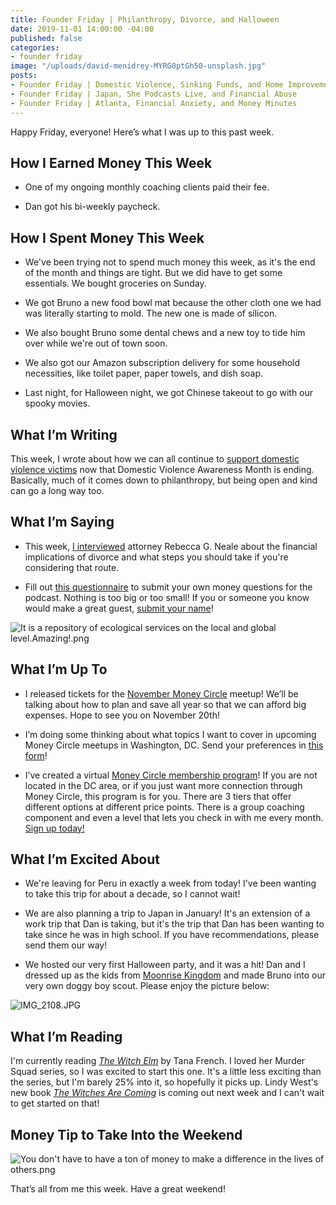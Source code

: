 ```yaml
---
title: Founder Friday | Philanthropy, Divorce, and Halloween
date: 2019-11-01 14:00:00 -04:00
published: false
categories:
- founder friday
image: "/uploads/david-menidrey-MYRG0ptGh50-unsplash.jpg"
posts:
- Founder Friday | Domestic Violence, Sinking Funds, and Home Improvements
- Founder Friday | Japan, She Podcasts Live, and Financial Abuse
- Founder Friday | Atlanta, Financial Anxiety, and Money Minutes
---
```


Happy Friday, everyone! Here’s what I was up to this past week.

## **How I Earned Money This Week**

* One of my ongoing monthly coaching clients paid their fee.

* Dan got his bi-weekly paycheck.

## **How I Spent Money This Week**

* We've been trying not to spend much money this week, as it's the end of the month and things are tight. But we did have to get some essentials. We bought groceries on Sunday.

* We got Bruno a new food bowl mat because the other cloth one we had was literally starting to mold. The new one is made of silicon. 

* We also bought Bruno some dental chews and a new toy to tide him over while we're out of town soon.

* We also got our Amazon subscription delivery for some household necessities, like toilet paper, paper towels, and dish soap.

* Last night, for Halloween night, we got Chinese takeout to go with our spooky movies. 

## **What I’m Writing**

This week, I wrote about how we can all continue to [support domestic violence victims](https://www.maggiegermano.com/blog/how-to-support-victims-of-domestic-violence/) now that Domestic Violence Awareness Month is ending. Basically, much of it comes down to philanthropy, but being open and kind can go a long way too.

## **What I’m Saying**

* This week, [I interviewed](https://www.maggiegermano.com/podcast/how-to-prepare-and-protect-yourself-in-case-you-get-divorced/) attorney Rebecca G. Neale about the financial implications of divorce and what steps you should take if you're considering that route. 

* Fill out [this questionnaire](https://docs.google.com/forms/d/e/1FAIpQLSf75z5itnYO-XOLStoqY5FXwuf8YI37ye5OD21Wv7tBGAqIVQ/viewform) to submit your own money questions for the podcast. Nothing is too big or too small! If you or someone you know would make a great guest, [submit your name](https://docs.google.com/forms/d/e/1FAIpQLScz6LcFar3rRZ64vdkdq--A51Ei7pwzL4e8C514tjaeokSMhA/viewform?usp=sf_link)!

![It is a repository of ecological services on the local and global level.Amazing!.png](/uploads/It%20is%20a%20repository%20of%20ecological%20services%20on%20the%20local%20and%20global%20level.Amazing!.png)

## **What I’m Up To**

* I released tickets for the [November Money Circle](https://www.eventbrite.com/e/saving-all-year-for-big-expenses-tickets-77401711603) meetup! We’ll be talking about how to plan and save all year so that we can afford big expenses. Hope to see you on November 20th!

* I’m doing some thinking about what topics I want to cover in upcoming Money Circle meetups in Washington, DC. Send your preferences in [this form](https://docs.google.com/forms/d/e/1FAIpQLSd9h1xvbIg9UctjkOCfY7hWgAz5O1lOn07xX6ztEyiE3r96Uw/viewform?usp=sf_link)!

* I’ve created a virtual [Money Circle membership program](https://maggiegermano.podia.com/inner-circle)! If you are not located in the DC area, or if you just want more connection through Money Circle, this program is for you. There are 3 tiers that offer different options at different price points. There is a group coaching component and even a level that lets you check in with me every month. [Sign up today!](https://maggiegermano.podia.com/inner-circle)

## **What I’m Excited About**

* We're leaving for Peru in exactly a week from today! I've been wanting to take this trip for about a decade, so I cannot wait!

* We are also planning a trip to Japan in January! It's an extension of a work trip that Dan is taking, but it's the trip that Dan has been wanting to take since he was in high school. If you have recommendations, please send them our way!

* We hosted our very first Halloween party, and it was a hit! Dan and I dressed up as the kids from [Moonrise Kingdom](https://www.imdb.com/title/tt1748122/) and made Bruno into our very own doggy boy scout. Please enjoy the picture below:

![IMG_2108.JPG](/uploads/IMG_2108.JPG)

## **What I’m Reading**

I'm currently reading *[The Witch Elm](https://www.goodreads.com/book/show/46007673-the-witch-elm?from_search=true)* by Tana French. I loved her Murder Squad series, so I was excited to start this one. It's a little less exciting than the series, but I'm barely 25% into it, so hopefully it picks up. Lindy West's new book *[The Witches Are Coming](https://www.goodreads.com/book/show/38362811-the-witches-are-coming)* is coming out next week and I can't wait to get started on that!

## **Money Tip to Take Into the Weekend**

![You don't have to have a ton of money to make a difference in the lives of others.png](/uploads/You%20don't%20have%20to%20have%20a%20ton%20of%20money%20to%20make%20a%20difference%20in%20the%20lives%20of%20others.png)

That’s all from me this week. Have a great weekend!
